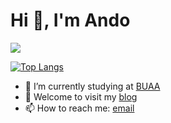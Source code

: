 <h1 align="left">Hi 👋, I'm Ando</h1>

[![](https://github-readme-stats.vercel.app/api?username=Ando233&count_private=true&show_icons=true&theme=cobalt)](https://github.com/anuraghazra/github-readme-stats)

[![Top Langs](https://github-readme-stats.vercel.app/api/top-langs/?username=Ando233&layout=compact&theme=shades-of-purple&card_width=445&hide=CSS,HTML&langs_count=6)](https://github.com/anuraghazra/github-readme-stats)

- 🔭 I’m currently studying at [BUAA](https://en.wikipedia.org/wiki/Beihang_University)
- 📃 Welcome to visit my [blog](https://Ando233.github.io)
- 📫 How to reach me: <a href="mailto:2974376016@qq.com">email</a>
